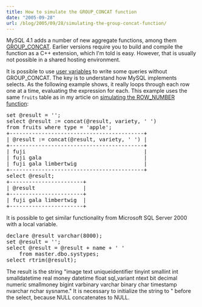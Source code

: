 ```yaml
---
title: How to simulate the GROUP_CONCAT function
date: "2005-09-28"
url: /blog/2005/09/28/simulating-the-group-concat-function/
---
```

MySQL 4.1 adds a number of new aggregate functions, among them [GROUP_CONCAT][1]. Earlier versions require you to build and compile the function as a C++ extension, which I'm told is easy. However, that is usually not possible in a shared hosting environment.

It is possible to use [user variables][2] to write some queries without GROUP_CONCAT. The key is to understand how MySQL implements selects. As the following example shows, it really loops through each row one at a time, evaluating the expression for each. This example uses the same `fruits` table as in my article on [simulating the ROW_NUMBER function][3]:

<pre>set @result = '';
select @result := concat(@result, variety, ' ') 
from fruits where type = 'apple';
+------------------------------------------+
| @result := concat(@result, variety, ' ') |
+------------------------------------------+
| fuji                                     |
| fuji gala                                |
| fuji gala limbertwig                     |
+------------------------------------------+
select @result;
+-----------------------+
| @result               |
+-----------------------+
| fuji gala limbertwig  |
+-----------------------+</pre>

It is possible to get similar functionality from Microsoft SQL Server 2000 with a local variable.

<pre>declare @result varchar(8000);
set @result = '';
select @result = @result + name + ' '
    from master.dbo.systypes;
select rtrim(@result);</pre>

The result is the string "image text uniqueidentifier tinyint smallint int smalldatetime real money datetime float sql_variant ntext bit decimal numeric smallmoney bigint varbinary varchar binary char timestamp nvarchar nchar sysname." It is necessary to initialize the string to " before the select, because NULL concatenates to NULL.

 [1]: http://dev.mysql.com/doc/mysql/en/group-by-functions.html
 [2]: http://dev.mysql.com/doc/mysql/en/variables.html
 [3]: /blog/2005/09/27/simulating-the-sql-row_number-function/
